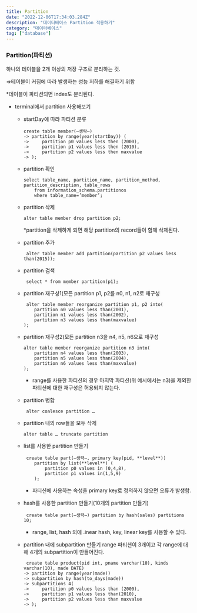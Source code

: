 ```yaml
---
title: Partition
date: "2022-12-06T17:34:03.284Z"
description: "데이터베이스 Partition 적용하기"
category: "데이터베이스"
tag: ["database"]
---
```


### Partition(파티션)

하나의 테이블을 2개 이상의 저장 구조로 분리하는 것.

⇒테이블이 커짐에 따라 발생하는 성능 저하를 해결하기 위함

\*테이블이 파티션되면 index도 분리된다.

- terminal에서 partition 사용해보기

  - startDay에 따라 파티션 분류

    ```
    create table member(—생략—)
    -> partition by range(year(startDay)) (
    ->     partition p0 values less then (2000),
    ->     partition p1 values less then (2010),
    ->     partition p2 values less then maxvalue
    -> );
    ```

  - partition 확인

    ```
    select table_name, partition_name, partition_method, partition_description, table_rows
        from information_schema.partitionos
        where table_name=’member’;
    ```

  - partition 삭제

    ```
    alter table member drop partition p2;
    ```

    \*partition을 삭제하게 되면 해당 partition의 record들이 함께 삭제된다.

  - partition 추가

    ```
     alter table member add partition(partition p2 values less than(2015));
    ```

  - partition 검색

    ```
     select * from member partition(p1);
    ```

  - partition 재구성1(모든 partition p1, p2를 n0, n1, n2로 재구성

    ```
     alter table member reorganize partition p1, p2 into(
        partition n0 values less than(2001),
        partition n1 values less than(2002),
        partition n3 values less than(maxvalue)
    );
    ```

  - partition 재구성2(모든 partition n3을 n4, n5, n6으로 재구성

    ```
    alter table member reorganize partition n3 into(
        partition n4 values less than(2003),
        partition n5 values less than(2004),
        partition n6 values less than(maxvalue)
    );
    ```

    - range를 사용한 파티션의 경우 마지막 파티션(위 예시에서는 n3)을 제외한 파티션에 대한 재구성은 허용되지 않는다.

  - partition 병합

    ```
     alter coalesce partition …
    ```

  - partition 내의 row들을 모두 삭제

    ```
    alter table … truncate partition
    ```

  - list를 사용한 partition 만들기

    ```
     create table part(—생략—, primary key(pid, **level**))
        partition by list(**level**) (
            partition p0 values in (0,4,8),
            partition p1 values in(1,5,9)
        );
    ```

    - 파티션에 사용하는 속성을 primary key로 정의하지 않으면 오류가 발생함.

  - hash를 사용한 partition 만들기(10개의 partition 만들기)

    ```
     create table part(—생략—) partition by hash(sales) partitions 10;
    ```

    - range, list, hash 외에 .inear hash, key, linear key를 사용할 수 있다.

  - partition 내에 subpartition 만들기
    range 파티션이 3개이고 각 range에 대해 4개의 subpartition이 만들어진다.
    ```
     create table product(pid int, pname varchar(10), kinds varchar(10), made DATE)
    -> partition by range(year(made))
    -> subpartition by hash(to_days(made))
    -> subpartitions 4(
    ->     partition p0 values less than (2000),
    ->     partition p1 values less than(2010),
    ->     partition p2 values less than maxvalue
    -> );
    ```

